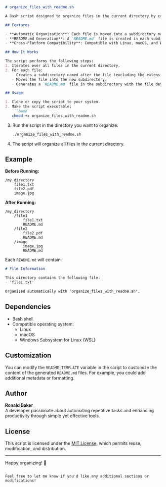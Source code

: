 ```markdown
# organize_files_with_readme.sh

A Bash script designed to organize files in the current directory by creating individual subdirectories for each file and automatically generating a corresponding `README.md` file for each.

## Features

- **Automatic Organization**: Each file is moved into a subdirectory named after the file (excluding the extension).
- **README.md Generation**: A `README.md` file is created in each subdirectory, documenting the file contained within.
- **Cross-Platform Compatibility**: Compatible with Linux, macOS, and Windows (via WSL).

## How It Works

The script performs the following steps:
1. Iterates over all files in the current directory.
2. For each file:
   - Creates a subdirectory named after the file (excluding the extension).
   - Moves the file into the new subdirectory.
   - Generates a `README.md` file in the subdirectory with the file details.

## Usage

1. Clone or copy the script to your system.
2. Make the script executable:
   ```bash
   chmod +x organize_files_with_readme.sh
   ```
3. Run the script in the directory you want to organize:
   ```bash
   ./organize_files_with_readme.sh
   ```
4. The script will organize all files in the current directory.

## Example

**Before Running:**
```
/my_directory
    file1.txt
    file2.pdf
    image.jpg
```

**After Running:**
```
/my_directory
    /file1
        file1.txt
        README.md
    /file2
        file2.pdf
        README.md
    /image
        image.jpg
        README.md
```

Each `README.md` will contain:
```markdown
# File Information

This directory contains the following file:
- 'file1.txt'

Organized automatically with 'organize_files_with_readme.sh'.
```

## Dependencies

- Bash shell
- Compatible operating system:
  - Linux
  - macOS
  - Windows Subsystem for Linux (WSL)

## Customization

You can modify the `README_TEMPLATE` variable in the script to customize the content of the generated `README.md` files. For example, you could add additional metadata or formatting.

## Author

**Ronald Baker**  
A developer passionate about automating repetitive tasks and enhancing productivity through simple yet effective tools.

## License

This script is licensed under the [MIT License](LICENSE), which permits reuse, modification, and distribution.

---

Happy organizing! 🚀
```

Feel free to let me know if you'd like any additional sections or modifications!